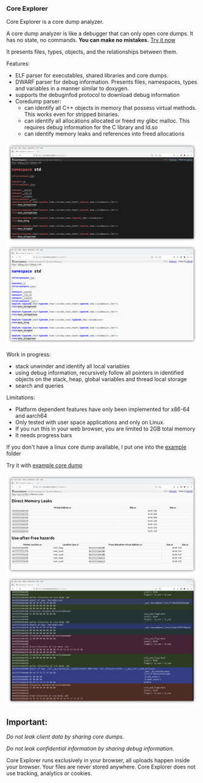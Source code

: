 ### Core Explorer ###

Core Explorer is a core dump analyzer.

A core dump analyzer is like a debugger that can only open core dumps.
It has no state, no commands. **You can make no mistakes.** [Try it now](https://core-explorer.github.io/core-explorer)

It presents files, types, objects, and the relationships between them.

Features:
* ELF parser for executables, shared libraries and core dumps.
* DWARF parser for debug information. Presents files, namespaces, types and variables in a manner similar to doxygen.
* supports the debuginfod protocol to download debug information
* Coredump parser: 
    * can identify all C++ objects in memory that possess virtual methods. This works even for stripped binaries.
    * can identify all allocations allocated or freed my glibc malloc. This requires debug information for the C library and ld.so
    * can identify memory leaks and references into freed allocations

![Dark Theme](images/namespace_std_dark.png)
![Light Theme](images/namespace_std_light.png)

Work in progress:
* stack unwinder and identify all local variables
* using debug information, recursively follow all pointers in identified objects on the stack, heap, global variables and thread local storage
* search and queries

Limitations:
* Platform dependent features have only been implemented for x86-64 and aarch64
* Only tested with user space applications and only on Linux.
* If you run this in your web browser, you are limited to 2GB total memory
* It needs progress bars

If you don't have a linux core dump available, I put one into the [example](example) folder

Try it with [example core dump](https://core-explorer.github.io/core-explorer?download=https://core-explorer.github.io/core-explorer/example/core.3394593&download1=https://core-explorer.github.io/core-explorer/example/dummy_O2_zrelro_g_fPIE&download2=https://core-explorer.github.io/core-explorer/example/libshared_O2_zrelro_g.so)

![Memory Leaks](images/memory_leak_light.png)
![Memory Contents](images/memory_contents_dark.png)

## Important: ##
*Do not leak client data by sharing core dumps.* 

*Do not leak confidential information by sharing debug information.*

Core Explorer runs exclusively in your browser, all uploads happen inside your browser.
Your files are never stored anywhere. Core Explorer does not use tracking, analytics or cookies.